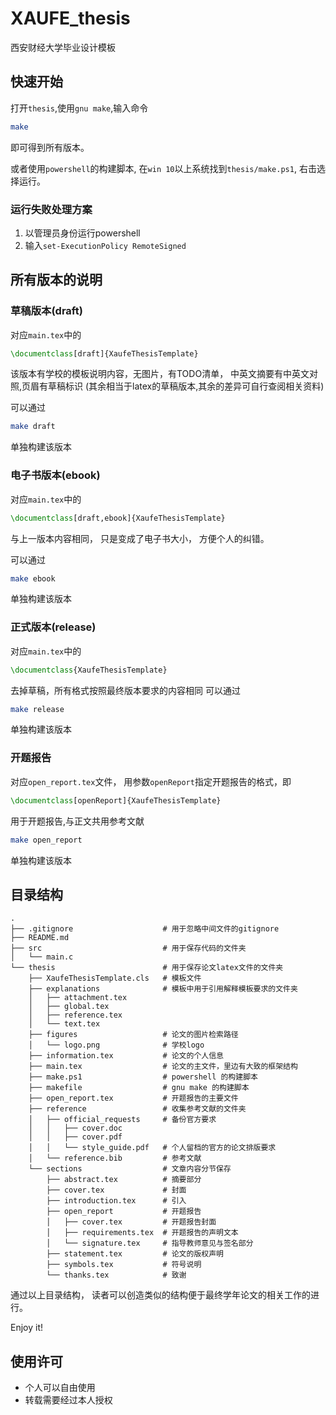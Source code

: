 # XAUFE_thesis
西安财经大学毕业设计模板

## 快速开始
打开`thesis`,使用`gnu make`,输入命令
```bash
make
```
即可得到所有版本。

或者使用`powershell`的构建脚本,
在`win 10`以上系统找到`thesis/make.ps1`,
右击选择运行。

### 运行失败处理方案
1. 以管理员身份运行powershell
2. 输入`set-ExecutionPolicy RemoteSigned`

## 所有版本的说明
### 草稿版本(draft)
对应`main.tex`中的
```latex
\documentclass[draft]{XaufeThesisTemplate}
```
该版本有学校的模板说明内容，无图片，有TODO清单，
中英文摘要有中英文对照,页眉有草稿标识
(其余相当于latex的草稿版本,其余的差异可自行查阅相关资料)

可以通过
```bash
make draft
```
单独构建该版本

### 电子书版本(ebook)
对应`main.tex`中的
```latex
\documentclass[draft,ebook]{XaufeThesisTemplate}
```
与上一版本内容相同，
只是变成了电子书大小，
方便个人的纠错。

可以通过
```bash
make ebook
```
单独构建该版本

### 正式版本(release)
对应`main.tex`中的
```latex
\documentclass{XaufeThesisTemplate}
```
去掉草稿，所有格式按照最终版本要求的内容相同
可以通过
```bash
make release
```
单独构建该版本

### 开题报告
对应`open_report.tex`文件，
用参数`openReport`指定开题报告的格式，即
```latex
\documentclass[openReport]{XaufeThesisTemplate}
```

用于开题报告,与正文共用参考文献
```bash
make open_report
```
单独构建该版本

## 目录结构
```text
.
├── .gitignore                    # 用于忽略中间文件的gitignore
├── README.md                   
├── src                           # 用于保存代码的文件夹
│   └── main.c
└── thesis                        # 用于保存论文latex文件的文件夹
    ├── XaufeThesisTemplate.cls   # 模板文件
    ├── explanations              # 模板中用于引用解释模板要求的文件夹
    │   ├── attachment.tex      
    │   ├── global.tex
    │   ├── reference.tex
    │   └── text.tex
    ├── figures                   # 论文的图片检索路径
    │   └── logo.png              # 学校logo  
    ├── information.tex           # 论文的个人信息
    ├── main.tex                  # 论文的主文件，里边有大致的框架结构
    ├── make.ps1                  # powershell 的构建脚本
    ├── makefile                  # gnu make 的构建脚本
    ├── open_report.tex           # 开题报告的主要文件
    ├── reference                 # 收集参考文献的文件夹
    │   ├── official_requests     # 备份官方要求
    │   │   ├── cover.doc
    │   │   ├── cover.pdf
    │   │   └── style_guide.pdf   # 个人留档的官方的论文排版要求
    │   └── reference.bib         # 参考文献
    └── sections                  # 文章内容分节保存
        ├── abstract.tex          # 摘要部分
        ├── cover.tex             # 封面
        ├── introduction.tex      # 引入
        ├── open_report           # 开题报告
        │   ├── cover.tex         # 开题报告封面
        │   ├── requirements.tex  # 开题报告的声明文本
        │   └── signature.tex     # 指导教师意见与签名部分
        ├── statement.tex         # 论文的版权声明
        ├── symbols.tex           # 符号说明
        └── thanks.tex            # 致谢
```
通过以上目录结构，
读者可以创造类似的结构便于最终学年论文的相关工作的进行。

Enjoy it!


## 使用许可
-   个人可以自由使用
-   转载需要经过本人授权
